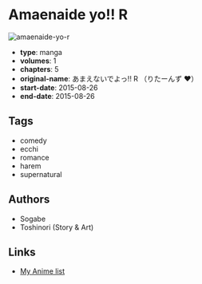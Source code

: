 # Amaenaide yo!! R

![amaenaide-yo-r](https://cdn.myanimelist.net/images/manga/3/173763.jpg)

-   **type**: manga
-   **volumes**: 1
-   **chapters**: 5
-   **original-name**: あまえないでよっ!! R （りたーんず ♥）
-   **start-date**: 2015-08-26
-   **end-date**: 2015-08-26

## Tags

-   comedy
-   ecchi
-   romance
-   harem
-   supernatural

## Authors

-   Sogabe
-   Toshinori (Story & Art)

## Links

-   [My Anime list](https://myanimelist.net/manga/93678/Amaenaide_yo_R)
